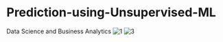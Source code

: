 # Prediction-using-Unsupervised-ML
Data Science and Business Analytics
![1](https://user-images.githubusercontent.com/84791918/129698827-670f880f-a754-43cc-ae28-8a83c239d4e6.png)
![3](https://user-images.githubusercontent.com/84791918/129698835-8a56d671-ebb7-4ca1-98bb-bf470670fee3.png)
